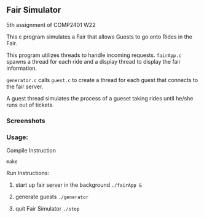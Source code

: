 ## Fair Simulator

5th assignment of COMP2401 W22 

This c program simulates a Fair that allows Guests to go onto Rides in the Fair. 

This program utilizes threads to handle incoming requests. ```fairApp.c``` spawns a thread for each ride and a display thread to display the fair information. 

```generator.c``` calls ```guest.c``` to create a thread for each guest that connects to the fair server.

A guest thread simulates the process of a gueset taking rides until he/she runs out of tickets.

### Screenshots 



### Usage:

Compile Instruction

```make```

Run Instructions:
1. start up fair server in the background
  ```./fairApp & ```
  
2. generate guests 
  ```./generator```
  
3. quit Fair Simulator
  ```./stop```
